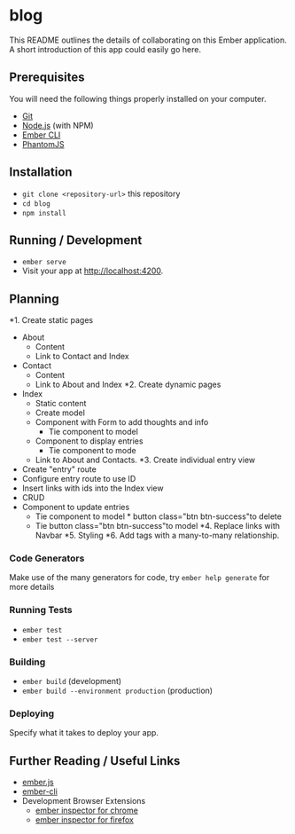 # blog

This README outlines the details of collaborating on this Ember application.
A short introduction of this app could easily go here.

## Prerequisites

You will need the following things properly installed on your computer.

* [Git](https://git-scm.com/)
* [Node.js](https://nodejs.org/) (with NPM)
* [Ember CLI](https://ember-cli.com/)
* [PhantomJS](http://phantomjs.org/)

## Installation

* `git clone <repository-url>` this repository
* `cd blog`
* `npm install`

## Running / Development

* `ember serve`
* Visit your app at [http://localhost:4200](http://localhost:4200).

## Planning
*1. Create static pages
  * About
    * Content
    * Link to Contact and Index
  * Contact
    * Content
    * Link to About and Index
*2. Create dynamic pages
  * Index
    * Static content
    * Create model
    * Component with Form to add thoughts and info
      * Tie component to model
    * Component to display entries
      * Tie component to mode
    * Link to About and Contacts.
*3. Create individual entry view
  * Create "entry" route
  * Configure entry route to use ID
  * Insert links with ids into the Index view
  * CRUD
   * Component to update entries
      * Tie component to model
    * button class="btn btn-success"to delete
      * Tie button class="btn btn-success"to model
*4. Replace links with Navbar
*5. Styling
*6. Add tags with a many-to-many relationship. 


### Code Generators

Make use of the many generators for code, try `ember help generate` for more details

### Running Tests

* `ember test`
* `ember test --server`

### Building

* `ember build` (development)
* `ember build --environment production` (production)

### Deploying

Specify what it takes to deploy your app.

## Further Reading / Useful Links

* [ember.js](http://emberjs.com/)
* [ember-cli](https://ember-cli.com/)
* Development Browser Extensions
  * [ember inspector for chrome](https://chrome.google.com/webstore/detail/ember-inspector/bmdblncegkenkacieihfhpjfppoconhi)
  * [ember inspector for firefox](https://addons.mozilla.org/en-US/firefox/addon/ember-inspector/)
